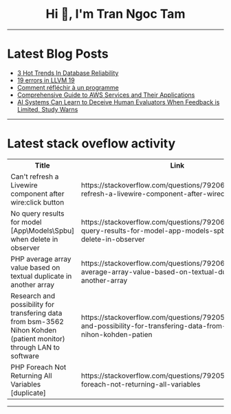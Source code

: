 <h1 align="center">Hi 👋, I'm Tran Ngoc Tam</h1>

---

# Latest Blog Posts 
<!-- BLOG-POST-LIST:START -->
- [3 Hot Trends In Database Reliability](https://dev.to/metis/3-hot-trends-in-database-reliability-14nk)
- [19 errors in LLVM 19](https://dev.to/pvsdev/19-errors-in-llvm-19-2bhk)
- [Comment réfléchir à un programme](https://dev.to/jmegnidro/c-586a)
- [Comprehensive Guide to AWS Services and Their Applications](https://dev.to/wittedtech-by-harshit/comprehensive-guide-to-aws-services-and-their-applications-13a1)
- [AI Systems Can Learn to Deceive Human Evaluators When Feedback is Limited, Study Warns](https://dev.to/mikeyoung44/ai-systems-can-learn-to-deceive-human-evaluators-when-feedback-is-limited-study-warns-5hli)
<!-- BLOG-POST-LIST:END -->

---

# Latest stack oveflow activity
<table>
  <tr><th>Title</th><th>Link</th></tr>
  <!-- STACKOVERFLOW:START --><tr><td>Can&#39;t refresh a Livewire component after wire:click button</td><td>https://stackoverflow.com/questions/79206076/cant-refresh-a-livewire-component-after-wireclick-button</td></tr><tr><td>No query results for model [App\Models\Spbu] when delete in observer</td><td>https://stackoverflow.com/questions/79206018/no-query-results-for-model-app-models-spbu-when-delete-in-observer</td></tr><tr><td>PHP average array value based on textual duplicate in another array</td><td>https://stackoverflow.com/questions/79206011/php-average-array-value-based-on-textual-duplicate-in-another-array</td></tr><tr><td>Research and possibility for transfering data from bsm-3562 Nihon Kohden &lpar;patient monitor&rpar; through LAN to software</td><td>https://stackoverflow.com/questions/79205959/research-and-possibility-for-transfering-data-from-bsm-3562-nihon-kohden-patien</td></tr><tr><td>PHP Foreach Not Returning All Variables [duplicate]</td><td>https://stackoverflow.com/questions/79205491/php-foreach-not-returning-all-variables</td></tr><!-- STACKOVERFLOW:END -->
</table>

---


